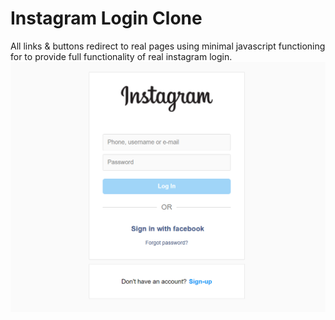 # Instagram Login Clone
All links & buttons redirect to real pages using minimal javascript functioning for to provide full functionality of real instagram login.
![alt text](screenshots/page.png?raw=true)
